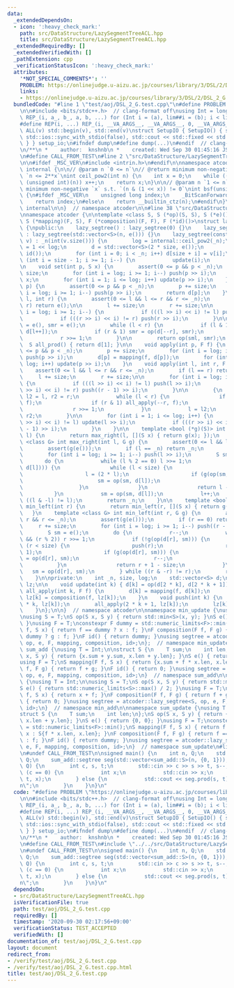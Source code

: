 ```yaml
---
data:
  _extendedDependsOn:
  - icon: ':heavy_check_mark:'
    path: src/DataStructure/LazySegmentTreeACL.hpp
    title: src/DataStructure/LazySegmentTreeACL.hpp
  _extendedRequiredBy: []
  _extendedVerifiedWith: []
  _pathExtension: cpp
  _verificationStatusIcon: ':heavy_check_mark:'
  attributes:
    '*NOT_SPECIAL_COMMENTS*': ''
    PROBLEM: https://onlinejudge.u-aizu.ac.jp/courses/library/3/DSL/2/DSL_2_G
    links:
    - https://onlinejudge.u-aizu.ac.jp/courses/library/3/DSL/2/DSL_2_G
  bundledCode: "#line 1 \"test/aoj/DSL_2_G.test.cpp\"\n#define PROBLEM \"https://onlinejudge.u-aizu.ac.jp/courses/library/3/DSL/2/DSL_2_G\"\
    \n\n#include <bits/stdc++.h>  // clang-format off\nusing Int = long long;\n#define\
    \ REP_(i, a_, b_, a, b, ...) for (Int i = (a), lim##i = (b); i < lim##i; i++)\n\
    #define REP(i, ...) REP_(i, __VA_ARGS__, __VA_ARGS__, 0, __VA_ARGS__)\n#define\
    \ ALL(v) std::begin(v), std::end(v)\nstruct SetupIO { SetupIO() { std::cin.tie(nullptr),\
    \ std::ios::sync_with_stdio(false), std::cout << std::fixed << std::setprecision(13);\
    \ } } setup_io;\n#ifndef dump\n#define dump(...)\n#endif  // clang-format on\n\
    \n/**\n *    author:  knshnb\n *    created: Wed Sep 30 01:45:16 JST 2020\n **/\n\
    \n#define CALL_FROM_TEST\n#line 2 \"src/DataStructure/LazySegmentTreeACL.hpp\"\
    \n\n#ifdef _MSC_VER\n#include <intrin.h>\n#endif\n\nnamespace atcoder {\n\nnamespace\
    \ internal {\n\n// @param n `0 <= n`\n// @return minimum non-negative `x` s.t.\
    \ `n <= 2**x`\nint ceil_pow2(int n) {\n    int x = 0;\n    while ((1U << x) <\
    \ (unsigned int)(n)) x++;\n    return x;\n}\n\n// @param n `1 <= n`\n// @return\
    \ minimum non-negative `x` s.t. `(n & (1 << x)) != 0`\nint bsf(unsigned int n)\
    \ {\n#ifdef _MSC_VER\n    unsigned long index;\n    _BitScanForward(&index, n);\n\
    \    return index;\n#else\n    return __builtin_ctz(n);\n#endif\n}\n\n}  // namespace\
    \ internal\n\n}  // namespace atcoder\n\n#line 38 \"src/DataStructure/LazySegmentTreeACL.hpp\"\
    \nnamespace atcoder {\n\ntemplate <class S, S (*op)(S, S), S (*e)(), class F,\
    \ S (*mapping)(F, S), F (*composition)(F, F), F (*id)()>\nstruct lazy_segtree\
    \ {\npublic:\n    lazy_segtree() : lazy_segtree(0) {}\n    lazy_segtree(int n)\
    \ : lazy_segtree(std::vector<S>(n, e())) {}\n    lazy_segtree(const std::vector<S>&\
    \ v) : _n(int(v.size())) {\n        log = internal::ceil_pow2(_n);\n        size\
    \ = 1 << log;\n        d = std::vector<S>(2 * size, e());\n        lz = std::vector<F>(size,\
    \ id());\n        for (int i = 0; i < _n; i++) d[size + i] = v[i];\n        for\
    \ (int i = size - 1; i >= 1; i--) {\n            update(i);\n        }\n    }\n\
    \n    void set(int p, S x) {\n        assert(0 <= p && p < _n);\n        p +=\
    \ size;\n        for (int i = log; i >= 1; i--) push(p >> i);\n        d[p] =\
    \ x;\n        for (int i = 1; i <= log; i++) update(p >> i);\n    }\n\n    S get(int\
    \ p) {\n        assert(0 <= p && p < _n);\n        p += size;\n        for (int\
    \ i = log; i >= 1; i--) push(p >> i);\n        return d[p];\n    }\n\n    S prod(int\
    \ l, int r) {\n        assert(0 <= l && l <= r && r <= _n);\n        if (l ==\
    \ r) return e();\n\n        l += size;\n        r += size;\n\n        for (int\
    \ i = log; i >= 1; i--) {\n            if (((l >> i) << i) != l) push(l >> i);\n\
    \            if (((r >> i) << i) != r) push(r >> i);\n        }\n\n        S sml\
    \ = e(), smr = e();\n        while (l < r) {\n            if (l & 1) sml = op(sml,\
    \ d[l++]);\n            if (r & 1) smr = op(d[--r], smr);\n            l >>= 1;\n\
    \            r >>= 1;\n        }\n\n        return op(sml, smr);\n    }\n\n  \
    \  S all_prod() { return d[1]; }\n\n    void apply(int p, F f) {\n        assert(0\
    \ <= p && p < _n);\n        p += size;\n        for (int i = log; i >= 1; i--)\
    \ push(p >> i);\n        d[p] = mapping(f, d[p]);\n        for (int i = 1; i <=\
    \ log; i++) update(p >> i);\n    }\n    void apply(int l, int r, F f) {\n    \
    \    assert(0 <= l && l <= r && r <= _n);\n        if (l == r) return;\n\n   \
    \     l += size;\n        r += size;\n\n        for (int i = log; i >= 1; i--)\
    \ {\n            if (((l >> i) << i) != l) push(l >> i);\n            if (((r\
    \ >> i) << i) != r) push((r - 1) >> i);\n        }\n\n        {\n            int\
    \ l2 = l, r2 = r;\n            while (l < r) {\n                if (l & 1) all_apply(l++,\
    \ f);\n                if (r & 1) all_apply(--r, f);\n                l >>= 1;\n\
    \                r >>= 1;\n            }\n            l = l2;\n            r =\
    \ r2;\n        }\n\n        for (int i = 1; i <= log; i++) {\n            if (((l\
    \ >> i) << i) != l) update(l >> i);\n            if (((r >> i) << i) != r) update((r\
    \ - 1) >> i);\n        }\n    }\n\n    template <bool (*g)(S)> int max_right(int\
    \ l) {\n        return max_right(l, [](S x) { return g(x); });\n    }\n    template\
    \ <class G> int max_right(int l, G g) {\n        assert(0 <= l && l <= _n);\n\
    \        assert(g(e()));\n        if (l == _n) return _n;\n        l += size;\n\
    \        for (int i = log; i >= 1; i--) push(l >> i);\n        S sm = e();\n \
    \       do {\n            while (l % 2 == 0) l >>= 1;\n            if (!g(op(sm,\
    \ d[l]))) {\n                while (l < size) {\n                    push(l);\n\
    \                    l = (2 * l);\n                    if (g(op(sm, d[l]))) {\n\
    \                        sm = op(sm, d[l]);\n                        l++;\n  \
    \                  }\n                }\n                return l - size;\n  \
    \          }\n            sm = op(sm, d[l]);\n            l++;\n        } while\
    \ ((l & -l) != l);\n        return _n;\n    }\n\n    template <bool (*g)(S)> int\
    \ min_left(int r) {\n        return min_left(r, [](S x) { return g(x); });\n \
    \   }\n    template <class G> int min_left(int r, G g) {\n        assert(0 <=\
    \ r && r <= _n);\n        assert(g(e()));\n        if (r == 0) return 0;\n   \
    \     r += size;\n        for (int i = log; i >= 1; i--) push((r - 1) >> i);\n\
    \        S sm = e();\n        do {\n            r--;\n            while (r > 1\
    \ && (r % 2)) r >>= 1;\n            if (!g(op(d[r], sm))) {\n                while\
    \ (r < size) {\n                    push(r);\n                    r = (2 * r +\
    \ 1);\n                    if (g(op(d[r], sm))) {\n                        sm\
    \ = op(d[r], sm);\n                        r--;\n                    }\n     \
    \           }\n                return r + 1 - size;\n            }\n         \
    \   sm = op(d[r], sm);\n        } while ((r & -r) != r);\n        return 0;\n\
    \    }\n\nprivate:\n    int _n, size, log;\n    std::vector<S> d;\n    std::vector<F>\
    \ lz;\n\n    void update(int k) { d[k] = op(d[2 * k], d[2 * k + 1]); }\n    void\
    \ all_apply(int k, F f) {\n        d[k] = mapping(f, d[k]);\n        if (k < size)\
    \ lz[k] = composition(f, lz[k]);\n    }\n    void push(int k) {\n        all_apply(2\
    \ * k, lz[k]);\n        all_apply(2 * k + 1, lz[k]);\n        lz[k] = id();\n\
    \    }\n};\n\n}  // namespace atcoder\n\nnamespace min_update {\nusing T = Int;\n\
    \nusing S = T;\nS op(S x, S y) { return std::min<S>(x, y); }\nS e() { return std::numeric_limits<S>::max();\
    \ }\nusing F = T;\nconstexpr F dummy = std::numeric_limits<F>::min();\nS mapping(F\
    \ f, S x) { return f == dummy ? x : f; }\nF composition(F f, F g) { return f ==\
    \ dummy ? g : f; }\nF id() { return dummy; }\nusing segtree = atcoder::lazy_segtree<S,\
    \ op, e, F, mapping, composition, id>;\n};  // namespace min_update\n\nnamespace\
    \ sum_add {\nusing T = Int;\n\nstruct S {\n    T sum;\n    int len;\n};\nS op(S\
    \ x, S y) { return {x.sum + y.sum, x.len + y.len}; }\nS e() { return {0, 0}; }\n\
    using F = T;\nS mapping(F f, S x) { return {x.sum + f * x.len, x.len}; }\nF composition(F\
    \ f, F g) { return f + g; }\nF id() { return 0; }\nusing segtree = atcoder::lazy_segtree<S,\
    \ op, e, F, mapping, composition, id>;\n}  // namespace sum_add\n\nnamespace min_add\
    \ {\nusing T = Int;\n\nusing S = T;\nS op(S x, S y) { return std::min(x, y); }\n\
    S e() { return std::numeric_limits<S>::max() / 2; }\nusing F = T;\nS mapping(F\
    \ f, S x) { return x + f; }\nF composition(F f, F g) { return f + g; }\nF id()\
    \ { return 0; }\nusing segtree = atcoder::lazy_segtree<S, op, e, F, mapping, composition,\
    \ id>;\n}  // namespace min_add\n\nnamespace sum_update {\nusing T = Int;\n\n\
    struct S {\n    T sum;\n    int len;\n};\nS op(S x, S y) { return {x.sum + y.sum,\
    \ x.len + y.len}; }\nS e() { return {0, 0}; }\nusing F = T;\nconstexpr F dummy\
    \ = std::numeric_limits<F>::min();\nS mapping(F f, S x) { return f == dummy ?\
    \ x : S{f * x.len, x.len}; }\nF composition(F f, F g) { return f == dummy ? g\
    \ : f; }\nF id() { return dummy; }\nusing segtree = atcoder::lazy_segtree<S, op,\
    \ e, F, mapping, composition, id>;\n}  // namespace sum_update\n#line 20 \"test/aoj/DSL_2_G.test.cpp\"\
    \n#undef CALL_FROM_TEST\n\nsigned main() {\n    int n, Q;\n    std::cin >> n >>\
    \ Q;\n    sum_add::segtree seg(std::vector<sum_add::S>(n, {0, 1}));\n    REP(q,\
    \ Q) {\n        int c, s, t;\n        std::cin >> c >> s >> t, s--;\n        if\
    \ (c == 0) {\n            int x;\n            std::cin >> x;\n            seg.apply(s,\
    \ t, x);\n        } else {\n            std::cout << seg.prod(s, t).sum << \"\\\
    n\";\n        }\n    }\n}\n"
  code: "#define PROBLEM \"https://onlinejudge.u-aizu.ac.jp/courses/library/3/DSL/2/DSL_2_G\"\
    \n\n#include <bits/stdc++.h>  // clang-format off\nusing Int = long long;\n#define\
    \ REP_(i, a_, b_, a, b, ...) for (Int i = (a), lim##i = (b); i < lim##i; i++)\n\
    #define REP(i, ...) REP_(i, __VA_ARGS__, __VA_ARGS__, 0, __VA_ARGS__)\n#define\
    \ ALL(v) std::begin(v), std::end(v)\nstruct SetupIO { SetupIO() { std::cin.tie(nullptr),\
    \ std::ios::sync_with_stdio(false), std::cout << std::fixed << std::setprecision(13);\
    \ } } setup_io;\n#ifndef dump\n#define dump(...)\n#endif  // clang-format on\n\
    \n/**\n *    author:  knshnb\n *    created: Wed Sep 30 01:45:16 JST 2020\n **/\n\
    \n#define CALL_FROM_TEST\n#include \"../../src/DataStructure/LazySegmentTreeACL.hpp\"\
    \n#undef CALL_FROM_TEST\n\nsigned main() {\n    int n, Q;\n    std::cin >> n >>\
    \ Q;\n    sum_add::segtree seg(std::vector<sum_add::S>(n, {0, 1}));\n    REP(q,\
    \ Q) {\n        int c, s, t;\n        std::cin >> c >> s >> t, s--;\n        if\
    \ (c == 0) {\n            int x;\n            std::cin >> x;\n            seg.apply(s,\
    \ t, x);\n        } else {\n            std::cout << seg.prod(s, t).sum << \"\\\
    n\";\n        }\n    }\n}\n"
  dependsOn:
  - src/DataStructure/LazySegmentTreeACL.hpp
  isVerificationFile: true
  path: test/aoj/DSL_2_G.test.cpp
  requiredBy: []
  timestamp: '2020-09-30 02:17:56+09:00'
  verificationStatus: TEST_ACCEPTED
  verifiedWith: []
documentation_of: test/aoj/DSL_2_G.test.cpp
layout: document
redirect_from:
- /verify/test/aoj/DSL_2_G.test.cpp
- /verify/test/aoj/DSL_2_G.test.cpp.html
title: test/aoj/DSL_2_G.test.cpp
---
```

